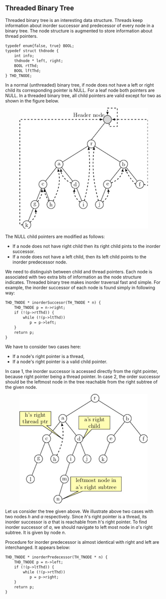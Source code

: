 ## Threaded Binary Tree

Threaded binary tree is an interesting data structure. Threads keep information about inorder successor and predecessor 
of every node in a binary tree. The node structure is augmented to store information about thread pointers. 
```
typedef enum{false, true} BOOL;
typedef struct thdnode {
    int info;
    thdnode * left, right;
    BOOL rtThd; 
    BOOL lftThd; 
} THD_TNODE;
```
In a normal (unthreaded) binary tree, if node does not have a left or right child its corresponding pointer is NULL. 
For a leaf node both pointers are NULL. In a threaded binary tree, all child pointers are valid except for two as shown in the figure below.
<p align="center">
<img src="../images/thdBinaryTree1.jpg">
</p>

The NULL child pointers are modified as follows:

- If a node does not have right child then its right child pints to the inorder successor.
- If a node does not have a left child, then its left child points to the inorder predecessor node. 

We need to distinguish between child and thread pointers. Each node is associated with two extra bits of information as the node structure indicates.
Threaded binary tree makes inorder traversal fast and simple. For example, the inorder successor of each node is found simply in following way:
```
THD_TNODE * inorderSuccesor(TH_TNODE * n) {
    THD_TNODE p = n->right;
    if (!(p->rtThd)) {
        while (!(p->ltThd)) 
           p = p->left; 
    }
    return p;
}
```
We have to consider two cases here:

- If a node's right pointer is a thread,
- If a node's right pointer is a valid child pointer.

In case 1, the inorder successor is accessed directly from the right pointer, because right pointer being a thread pointer. 
In case 2, the order successor should be the leftmost node in the tree reachable from the right subtree of the given node. 

<p align="center">
<img src="../images/thdBinaryTree2.jpg">
</p>
Let us consider the tree given above. We illustrate above two cases with two nodes <i>h</i> and <i>a</i> respectively. Since <i>h</i>'s right pointer 
is a thread, its inorder successor is <i>a</i> that is reachable from <i>h</i>'s right pointer. 
To find inorder successor of <i>a</i>, we should navigate to left most node in <i>a</i>'s right subtree. It is given by node <i>n</i>. 

Procedure for inorder predecessor is almost identical with right and left are interchanged. It appears below:
```
THD_TNODE * inorderPredecessor(TH_TNODE * n) {
    THD_TNODE p = n->left;
    if (!(p->ltThd)) {
        while (!(p->rtThd)) 
           p = p->right; 
    }
    return p;
}
```
